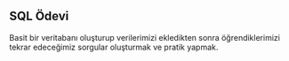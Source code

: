 ## SQL Ödevi

Basit bir veritabanı oluşturup verilerimizi ekledikten sonra öğrendiklerimizi tekrar edeceğimiz sorgular oluşturmak ve pratik yapmak.

